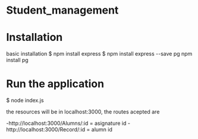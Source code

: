 # Student_management
# Installation
basic installation 
$ npm install 
express
$ npm install express --save
pg
npm install pg

# Run the application 

$ node index.js 

the resources will be in localhost:3000, the routes acepted are 

-http://localhost:3000/Alumns/:id = asignature id
-http://localhost:3000/Record/:id = alumn id


